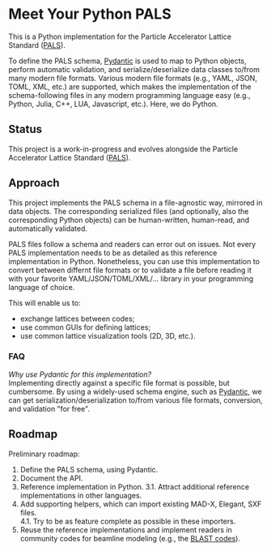 # Meet Your Python PALS

This is a Python implementation for the Particle Accelerator Lattice Standard ([PALS](https://github.com/campa-consortium/pals)).

To define the PALS schema, [Pydantic](https://docs.pydantic.dev) is used to map to Python objects, perform automatic validation, and serialize/deserialize data classes to/from many modern file formats.
Various modern file formats (e.g., YAML, JSON, TOML, XML, etc.) are supported, which makes the implementation of the schema-following files in any modern programming language easy (e.g., Python, Julia, C++, LUA, Javascript, etc.).
Here, we do Python.


## Status

This project is a work-in-progress and evolves alongside the Particle Accelerator Lattice Standard ([PALS](https://github.com/campa-consortium/pals)).


## Approach

This project implements the PALS schema in a file-agnostic way, mirrored in data objects.
The corresponding serialized files (and optionally, also the corresponding Python objects) can be human-written, human-read, and automatically validated.

PALS files follow a schema and readers can error out on issues.
Not every PALS implementation needs to be as detailed as this reference implementation in Python.
Nonetheless, you can use this implementation to convert between differnt file formats or to validate a file before reading it with your favorite YAML/JSON/TOML/XML/... library in your programming language of choice.

This will enable us to:
- exchange lattices between codes;
- use common GUIs for defining lattices;
- use common lattice visualization tools (2D, 3D, etc.).


### FAQ

*Why use Pydantic for this implementation?*  
Implementing directly against a specific file format is possible, but cumbersome.
By using a widely-used schema engine, such as [Pydantic](https://docs.pydantic.dev), we can get serialization/deserialization to/from various file formats, conversion, and validation "for free".


## Roadmap

Preliminary roadmap:

1. Define the PALS schema, using Pydantic.
2. Document the API.
3. Reference implementation in Python.
3.1. Attract additional reference implementations in other languages.
4. Add supporting helpers, which can import existing MAD-X, Elegant, SXF files.  
4.1. Try to be as feature complete as possible in these importers.
5. Reuse the reference implementations and implement readers in community codes for beamline modeling (e.g., the [BLAST codes](https://blast.lbl.gov)).
